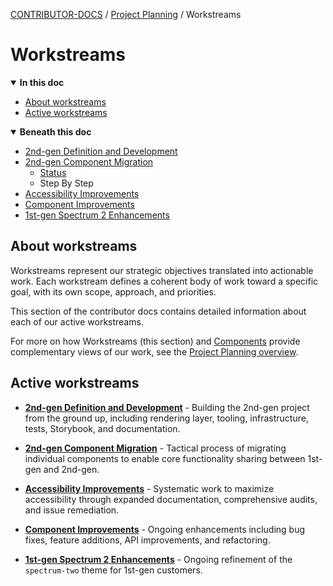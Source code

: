 <!-- Generated breadcrumbs - DO NOT EDIT -->

[CONTRIBUTOR-DOCS](../../README.md) / [Project Planning](../README.md) / Workstreams

<!-- Document title (editable) -->

# Workstreams

<!-- Generated TOC - DO NOT EDIT -->

<details open>
<summary><strong>In this doc</strong></summary>

- [About workstreams](#about-workstreams)
- [Active workstreams](#active-workstreams)

</details>

<details open>
<summary><strong>Beneath this doc</strong></summary>

- [2nd-gen Definition and Development](01_2nd-gen-definition-and-development/README.md)
- [2nd-gen Component Migration](02_2nd-gen-component-migration/README.md)
    - [Status](02_2nd-gen-component-migration/01_status.md)
    - Step By Step
- [Accessibility Improvements](03_accessibility-improvements/README.md)
- [Component Improvements](04_component-improvements/README.md)
- [1st-gen Spectrum 2 Enhancements](05_1st-gen-spectrum-2-enhancements/README.md)

</details>

<!-- Document content (editable) -->

## About workstreams

Workstreams represent our strategic objectives translated into actionable work. Each workstream defines a coherent body of work toward a specific goal, with its own scope, approach, and priorities.

This section of the contributor docs contains detailed information about each of our active workstreams.

For more on how Workstreams (this section) and [Components](../03_components/README.md) provide complementary views of our work, see the [Project Planning overview](../README.md).

## Active workstreams

- **[2nd-gen Definition and Development](./01_2nd-gen-definition-and-development/README.md)** - Building the 2nd-gen project from the ground up, including rendering layer, tooling, infrastructure, tests, Storybook, and documentation.

- **[2nd-gen Component Migration](./02_2nd-gen-component-migration/README.md)** - Tactical process of migrating individual components to enable core functionality sharing between 1st-gen and 2nd-gen.

- **[Accessibility Improvements](./03_accessibility-improvements/README.md)** - Systematic work to maximize accessibility through expanded documentation, comprehensive audits, and issue remediation.

- **[Component Improvements](./04_component-improvements/README.md)** - Ongoing enhancements including bug fixes, feature additions, API improvements, and refactoring.

- **[1st-gen Spectrum 2 Enhancements](./05_1st-gen-spectrum-2-enhancements/README.md)** - Ongoing refinement of the `spectrum-two` theme for 1st-gen customers.
